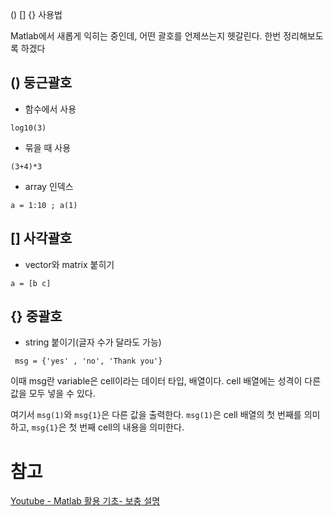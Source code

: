 

() [] {} 사용법

Matlab에서 새롭게 익히는 중인데, 어떤 괄호를 언제쓰는지 헷갈린다. 한번 정리해보도록 하겠다



## () 둥근괄호

- 함수에서 사용

`log10(3)` 

- 묶을 때 사용

`(3+4)*3`

- array 인덱스

`a = 1:10 ; a(1)`



## [] 사각괄호

- vector와 matrix 붙히기

`a = [b c]`





## {} 중괄호

- string 붙이기(글자 수가 달라도 가능)

` msg = {'yes' , 'no', 'Thank you'}`

이때 msg란 variable은 cell이라는 데이터 타입, 배열이다. cell 배열에는 성격이 다른 값을 모두 넣을 수 있다.

여기서 `msg(1)`와 `msg{1}`은 다른 값을 출력한다. `msg(1)`은 cell 배열의 첫 번째를 의미하고, `msg{1}`은 첫 번째 cell의 내용을 의미한다. 









# 참고

[Youtube - Matlab 활용 기초- 보충 설명](https://www.youtube.com/watch?v=nekNy2Hclv4&list=PLtQWfL3VoP2Vp2qAPfsGaJBxPMTM2NK2n&index=6)





